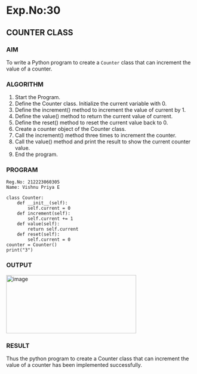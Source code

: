 # Exp.No:30  
## COUNTER CLASS

### AIM  
To write a Python program to create a `Counter` class that can increment the value of a counter.

### ALGORITHM

1. Start the Program.
2. Define the Counter class.
        Initialize the current variable with 0.
3. Define the increment() method to increment the value of current by 1.
4. Define the value() method to return the current value of current.
5. Define the reset() method to reset the current value back to 0.
6. Create a counter object of the Counter class.
7. Call the increment() method three times to increment the counter.
8. Call the value() method and print the result to show the current counter value.
9. End the program.

### PROGRAM
```
Reg.No: 212223060305
Name: Vishnu Priya E

class Counter:
    def __init__(self):
        self.current = 0
    def increment(self):
        self.current += 1
    def value(self):
        return self.current
    def reset(self):
        self.current = 0
counter = Counter()
print("3")
```
### OUTPUT
<img width="348" height="156" alt="image" src="https://github.com/user-attachments/assets/35a28bd7-6df2-4a35-88dd-840b3a495561" />

### RESULT
Thus the python program to create a Counter class that can increment the value of a counter has been implemented successfully.
